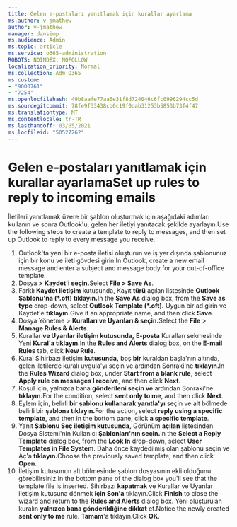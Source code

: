 ```yaml
---
title: Gelen e-postaları yanıtlamak için kurallar ayarlama
ms.author: v-jmathew
author: v-jmathew
manager: dansimp
ms.audience: Admin
ms.topic: article
ms.service: o365-administration
ROBOTS: NOINDEX, NOFOLLOW
localization_priority: Normal
ms.collection: Adm_O365
ms.custom:
- "9000761"
- "7254"
ms.openlocfilehash: 49b8aafe77aa6e31f8d724046c6fc0996294cc5d
ms.sourcegitcommit: 78fe9f33438cb0c19f0dab31253b5853b73f4f47
ms.translationtype: MT
ms.contentlocale: tr-TR
ms.lasthandoff: 03/05/2021
ms.locfileid: "50527262"
---
```

# <a name="set-up-rules-to-reply-to-incoming-emails"></a><span data-ttu-id="b9876-102">Gelen e-postaları yanıtlamak için kurallar ayarlama</span><span class="sxs-lookup"><span data-stu-id="b9876-102">Set up rules to reply to incoming emails</span></span>

<span data-ttu-id="b9876-103">İletileri yanıtlamak üzere bir şablon oluşturmak için aşağıdaki adımları kullanın ve sonra Outlook'u, gelen her iletiyi yanıtacak şekilde ayarlayın.</span><span class="sxs-lookup"><span data-stu-id="b9876-103">Use the following steps to create a template to reply to messages, and then set up Outlook to reply to every message you receive.</span></span>

1. <span data-ttu-id="b9876-104">Outlook'ta yeni bir e-posta iletisi oluşturun ve iş yer dışında şablonunuz için bir konu ve ileti gövdesi girin.</span><span class="sxs-lookup"><span data-stu-id="b9876-104">In Outlook, create a new email message and enter a subject and message body for your out-of-office template.</span></span>
2. <span data-ttu-id="b9876-105">Dosya **> Kaydet'i seçin.**</span><span class="sxs-lookup"><span data-stu-id="b9876-105">Select **File > Save As**.</span></span>
3. <span data-ttu-id="b9876-106">Farklı **Kaydet iletişim** kutusunda, Kayıt **türü** açılan listesinde **Outlook Şablonu'na (\*.oft) tıklayın.**</span><span class="sxs-lookup"><span data-stu-id="b9876-106">In the **Save As** dialog box, from the **Save as type** drop-down, select **Outlook Template (\*.oft).**</span></span> <span data-ttu-id="b9876-107">Uygun bir ad girin ve Kaydet'e **tıklayın.**</span><span class="sxs-lookup"><span data-stu-id="b9876-107">Give it an appropriate name, and then click **Save**.</span></span>
4. <span data-ttu-id="b9876-108">Dosya Yönetme  >  **Kuralları ve Uyarıları & seçin.**</span><span class="sxs-lookup"><span data-stu-id="b9876-108">Select the **File** > **Manage Rules & Alerts**.</span></span>
5. <span data-ttu-id="b9876-109">Kurallar **ve Uyarılar iletişim kutusunda,** **E-posta** Kuralları sekmesinde Yeni **Kural'a tıklayın.**</span><span class="sxs-lookup"><span data-stu-id="b9876-109">In the **Rules and Alerts** dialog box, on the **E-mail Rules** tab, click **New Rule**.</span></span>
6. <span data-ttu-id="b9876-110">Kural Sihirbazı iletişim **kutusunda,** boş **bir** kuraldan başla'nın altında, gelen iletilerde kuralı uygula'yı seçin ve ardından Sonraki'ne **tıklayın.**</span><span class="sxs-lookup"><span data-stu-id="b9876-110">In the **Rules Wizard** dialog box, under **Start from a blank rule**, select **Apply rule on messages I receive**, and then click **Next**.</span></span>
7. <span data-ttu-id="b9876-111">Koşul için, yalnızca bana **gönderileni seçin ve** ardından Sonraki'ne **tıklayın.**</span><span class="sxs-lookup"><span data-stu-id="b9876-111">For the condition, select **sent only to me**, and then click **Next**.</span></span>
8. <span data-ttu-id="b9876-112">Eylem için, belirli **bir şablonu kullanarak yanıtla'yı** seçin ve alt bölmede belirli bir **şablona tıklayın.**</span><span class="sxs-lookup"><span data-stu-id="b9876-112">For the action, select **reply using a specific template**, and then in the bottom pane, click **a specific template**.</span></span>
9. <span data-ttu-id="b9876-113">Yanıt **Şablonu Seç iletişim kutusunda,** Görünüm **açılan** listesinden Dosya Sistemi'nin Kullanıcı **Şablonları'nın seçin.**</span><span class="sxs-lookup"><span data-stu-id="b9876-113">In the **Select a Reply Template** dialog box, from the **Look In** drop-down, select **User Templates in File System**.</span></span> <span data-ttu-id="b9876-114">Daha önce kaydedilmiş olan şablonu seçin ve Aç'a **tıklayın.**</span><span class="sxs-lookup"><span data-stu-id="b9876-114">Choose the previously saved template, and then click **Open**.</span></span>
10. <span data-ttu-id="b9876-115">İletişim kutusunun alt bölmesinde şablon dosyasının ekli olduğunu görebilirsiniz.</span><span class="sxs-lookup"><span data-stu-id="b9876-115">In the bottom pane of the dialog box you'll see that the template file is inserted.</span></span> <span data-ttu-id="b9876-116">Sihirbazı **kapatmak** ve Kurallar ve Uyarılar iletişim kutusuna dönmek **için Son'a** tıklayın.</span><span class="sxs-lookup"><span data-stu-id="b9876-116">Click **Finish** to close the wizard and return to the **Rules and Alerts** dialog box.</span></span> <span data-ttu-id="b9876-117">Yeni oluşturulan kuralın **yalnızca bana gönderildiğine dikkat** et.</span><span class="sxs-lookup"><span data-stu-id="b9876-117">Notice the newly created **sent only to me** rule.</span></span> <span data-ttu-id="b9876-118">**Tamam**'a tıklayın.</span><span class="sxs-lookup"><span data-stu-id="b9876-118">Click **OK**.</span></span>
